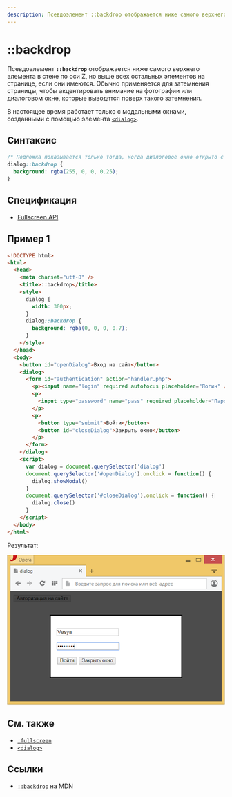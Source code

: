 ```yaml
---
description: Псевдоэлемент ::backdrop отображается ниже самого верхнего элемента в стеке по оси Z, но выше всех остальных элементов на странице, если они имеются
---
```


# ::backdrop

Псевдоэлемент **`::backdrop`** отображается ниже самого верхнего элемента в стеке по оси Z, но выше всех остальных элементов на странице, если они имеются. Обычно применяется для затемнения страницы, чтобы акцентировать внимание на фотографии или диалоговом окне, которые выводятся поверх такого затемнения.

В настоящее время работает только с модальными окнами, созданными с помощью элемента [`<dialog>`](../html/dialog.md).

## Синтаксис

```css
/* Подложка показывается только тогда, когда диалоговое окно открыто с помощью метода dialog.showModal() */
dialog::backdrop {
  background: rgba(255, 0, 0, 0.25);
}
```

## Спецификация

- [Fullscreen API](https://fullscreen.spec.whatwg.org/#::backdrop-pseudo-element)

## Пример 1

```html
<!DOCTYPE html>
<html>
  <head>
    <meta charset="utf-8" />
    <title>::backdrop</title>
    <style>
      dialog {
        width: 300px;
      }
      dialog::backdrop {
        background: rgba(0, 0, 0, 0.7);
      }
    </style>
  </head>
  <body>
    <button id="openDialog">Вход на сайт</button>
    <dialog>
      <form id="authentication" action="handler.php">
        <p><input name="login" required autofocus placeholder="Логин" /></p>
        <p>
          <input type="password" name="pass" required placeholder="Пароль" />
        </p>
        <p>
          <button type="submit">Войти</button>
          <button id="closeDialog">Закрыть окно</button>
        </p>
      </form>
    </dialog>
    <script>
      var dialog = document.querySelector('dialog')
      document.querySelector('#openDialog').onclick = function() {
        dialog.showModal()
      }
      document.querySelector('#closeDialog').onclick = function() {
        dialog.close()
      }
    </script>
  </body>
</html>
```

Результат:

![Затемнение фона под диалоговым окном с помощью ::backdrop](backdrop.png)

## См. также

- [`:fullscreen`](:fullscreen.md)
- [`<dialog>`](../html/dialog.md)

## Ссылки

- [`::backdrop`](https://developer.mozilla.org/ru/docs/Web/CSS/::backdrop) на MDN
